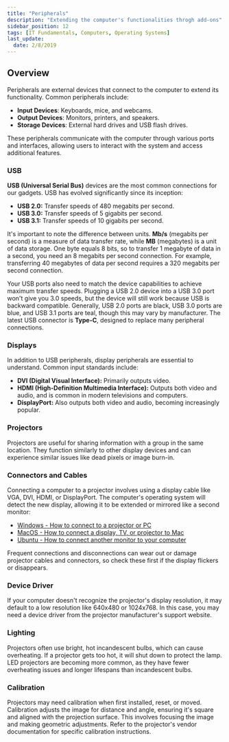 ```yaml
---
title: "Peripherals"
description: "Extending the computer's functionalities throgh add-ons"
sidebar_position: 12
tags: [IT Fundamentals, Computers, Operating Systems]
last_update:
  date: 2/8/2019
---
```


## Overview 

Peripherals are external devices that connect to the computer to extend its functionality. Common peripherals include:

- **Input Devices**: Keyboards, mice, and webcams.
- **Output Devices**: Monitors, printers, and speakers.
- **Storage Devices**: External hard drives and USB flash drives.

These peripherals communicate with the computer through various ports and interfaces, allowing users to interact with the system and access additional features.


### USB

**USB (Universal Serial Bus)** devices are the most common connections for our gadgets. USB has evolved significantly since its inception:

- **USB 2.0:** Transfer speeds of 480 megabits per second.
- **USB 3.0:** Transfer speeds of 5 gigabits per second.
- **USB 3.1:** Transfer speeds of 10 gigabits per second.

It's important to note the difference between units. **Mb/s** (megabits per second) is a measure of data transfer rate, while **MB** (megabytes) is a unit of data storage. One byte equals 8 bits, so to transfer 1 megabyte of data in a second, you need an 8 megabits per second connection. For example, transferring 40 megabytes of data per second requires a 320 megabits per second connection.

Your USB ports also need to match the device capabilities to achieve maximum transfer speeds. Plugging a USB 2.0 device into a USB 3.0 port won't give you 3.0 speeds, but the device will still work because USB is backward compatible. Generally, USB 2.0 ports are black, USB 3.0 ports are blue, and USB 3.1 ports are teal, though this may vary by manufacturer. The latest USB connector is **Type-C**, designed to replace many peripheral connections.

### Displays

In addition to USB peripherals, display peripherals are essential to understand. Common input standards include:

- **DVI (Digital Visual Interface):** Primarily outputs video.
- **HDMI (High-Definition Multimedia Interface):** Outputs both video and audio, and is common in modern televisions and computers.
- **DisplayPort:** Also outputs both video and audio, becoming increasingly popular.

### Projectors

Projectors are useful for sharing information with a group in the same location. They function similarly to other display devices and can experience similar issues like dead pixels or image burn-in.

### Connectors and Cables

Connecting a computer to a projector involves using a display cable like VGA, DVI, HDMI, or DisplayPort. The computer's operating system will detect the new display, allowing it to be extended or mirrored like a second monitor:

- [Windows - How to connect to a projector or PC](https://support.microsoft.com/help/27911/windows-10-connect-to-a-projector-or-pc)
- [MacOS - How to connect a display, TV, or projector to Mac](https://support.apple.com/guide/mac-help/mchl5fdd37ce/mac)
- [Ubuntu - How to connect another monitor to your computer](https://help.ubuntu.com/stable/ubuntu-help/display-dual-monitors.html)

Frequent connections and disconnections can wear out or damage projector cables and connectors, so check these first if the display flickers or disappears.

### Device Driver

If your computer doesn't recognize the projector's display resolution, it may default to a low resolution like 640x480 or 1024x768. In this case, you may need a device driver from the projector manufacturer's support website.

### Lighting

Projectors often use bright, hot incandescent bulbs, which can cause overheating. If a projector gets too hot, it will shut down to protect the lamp. LED projectors are becoming more common, as they have fewer overheating issues and longer lifespans than incandescent bulbs.

### Calibration

Projectors may need calibration when first installed, reset, or moved. Calibration adjusts the image for distance and angle, ensuring it's square and aligned with the projection surface. This involves focusing the image and making geometric adjustments. Refer to the projector's vendor documentation for specific calibration instructions.

